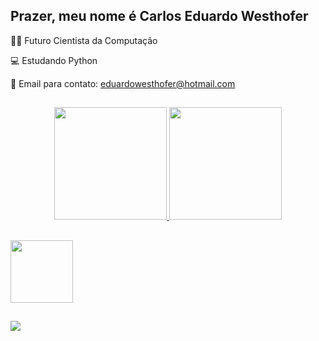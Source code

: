 ## Prazer, meu nome é Carlos Eduardo Westhofer

👨‍💻  Futuro Cientista da Computação

💻  Estudando Python

📧  Email para contato: eduardowesthofer@hotmail.com

##

<div align="center">
  <a href="https://github.com/carloswesthofer">
  <img height="180em" src="https://github-readme-stats.vercel.app/api?username=carloswesthofer&show_icons=true&theme=cobalt&include_all_commits=true&count_private=true"/>
  <img height="180em" src="https://github-readme-stats.vercel.app/api/top-langs/?username=carloswesthofer&layout=compact&langs_count=7&theme=cobalt"/>
</div>

 ##
  
  
 <img src="https://cdn.jsdelivr.net/gh/devicons/devicon/icons/python/python-original-wordmark.svg" width="100" />


  ##

<div> 
 
  <a href = "mailto:eduardowesthofer@hotmail.com"><img src="https://img.shields.io/badge/-Gmail-%23333?style=for-the-badge&logo=gmail&logoColor=white" target="_blank"></a>
  
  
  
  
  
  

